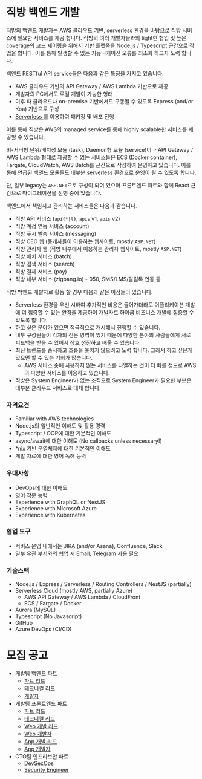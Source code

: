 # 직방 백엔드 개발

직방의 백엔드 개발자는 AWS 클라우드 기반, serverless 환경을 바탕으로 직방 서비스에 필요한 서비스를 제공 합니다. 직방의 여러 개발자들과의 tight한 협업 및 높은 coverage의 코드 셰어링을 위해서 기반 플랫폼을 Node.js / Typescript 근간으로 작업을 합니다. 이를 통해 발생할 수 있는 커뮤니케이션 오류를 최소화 하고자 노력 합니다.

백엔드 RESTful API service들은 다음과 같은 특징을 가지고 있습니다.

* AWS 클라우드 기반의 API Gateway / AWS Lambda 기반으로 제공
* 개발자의 PC에서도 로컬 개발이 가능한 형태
* 이후 타 클라우드나 on-premise 기반에서도 구동될 수 있도록 Express (and/or Koa) 기반으로 구성
* [Serverless ](https://serverless.com/)를 이용하여 패키징 및 배포 진행

이를 통해 직방은 AWS의 managed service를 통해 highly scalable한 서비스를 제공할 수 있습니다.

비-서버형 단위/배치성 모듈 (task), Daemon형 모듈 (service)이나 API Gateway / AWS Lambda 형태로 제공할 수 없는 서비스들은 ECS (Docker container), Fargate, CloudWatch, AWS Batch를 근간으로 작성하여 운영하고 있습니다. 이를 통해 언급된 백엔드 모듈들도 대부분 serverless 환경으로 운영이 될 수 있도록 합니다.

단, 일부 legacy는 `ASP.NET`으로 구성이 되어 있으며 프론트엔드 파트와 함께 React 근간으로 마이그레이션을 진행 중에 있습니다.

백엔드에서 책임지고 관리하는 서비스들은 다음과 같습니다.

* 직방 API 서비스 (`api{*|l}`, `apis` v1, `apis` v2)
* 직방 계정 연동 서비스 (account)
* 직방 푸시 발송 서비스 (messaging)
* 직방 CEO 웹 (중개사들이 이용하는 웹사이트, mostly `ASP.NET`)
* 직방 관리자 웹 (직방 내부에서 이용하는 관리자 웹사이트, mostly `ASP.NET`)
* 직방 배치 서비스 (batch)
* 직방 검색 서비스 (search)
* 직방 결제 서비스 (pay)
* 직방 내부 서비스 (zigbang.io) - 050, SMS/LMS/알림톡 연동 등

직방 백엔드 개발자로 활동 할 경우 다음과 같은 이점들이 있습니다.

* Serverless 환경을 우선 시하여 추가적인 비용은 들어가더라도 어플리케이션 개발에 더 집중할 수 있는 환경을 제공하여 개발자로 하여금 비즈니스 개발에 집중할 수 있도록 합니다.
* 하고 싶은 분야가 있으면 적극적으로 개시해서 진행할 수 있습니다.
* 내부 구성원들이 각자의 전문 영역이 있기 때문에 다양한 분야의 사람들에게 서로 피드백을 받을 수 있어서 상호 성장하고 배울 수 있습니다.
* 최신 트렌드를 중시하고 흐름을 놓치지 않으려고 노력 합니다. 그래서 하고 싶은게 있으면 할 수 있는 기회가 많습니다.
  * AWS 서비스 중에 사용하지 않는 서비스를 나열하는 것이 더 빠를 정도로 AWS의 다양한 서비스를 이용하고 있습니다.
* 직방은 System Engineer가 없는 조직으로 System Engineer가 필요한 부분은 대부분 클라우드 서비스로 대체 합니다.

### 자격요건

* Familiar with AWS technologies
* Node.js의 일반적인 이해도 및 활용 경력
* Typescript / OOP에 대한 기본적인 이해도
* async/await에 대한 이해도 (No callbacks unless necessary!)
* *nix 기반 운영체제에 대한 기본적인 이해도
* 개발 자료에 대한 영어 독해 능력

### 우대사항

* DevOps에 대한 이해도
* 영어 작문 능력
* Experience with GraphQL or NestJS
* Experience with Microsoft Azure
* Experience with Kubernetes

### 협업 도구

* 서비스 운영 내에서는 JIRA (and/or Asana), Confluence, Slack
* 일부 유관 부서와의 협업 시 Email, Telegram 사용 필요

### 기술스택

* Node.js / Express / Serverless / Routing Controllers / NestJS (partially)
* Serverless Cloud (mostly AWS, partially Azure)
  * AWS API Gateway / AWS Lambda / CloudFront
  * ECS / Fargate / Docker
* Aurora (MySQL)
* Typescript (No Javascript)
* GitHub
* Azure DevOps (CI/CD)

# 모집 공고

* 개발팀 백엔드 파트
  * [파트 리드](./dev-be/lead.md)
  * [테크니컬 리드](./dev-be/tech-lead.md)
  * [개발자](./dev-be/developer.md)
* 개발팀 프론트엔드 파트
  * [파트 리드](./dev-fe/lead.md)
  * [테크니컬 리드](./dev-fe/tech-lead.md)
  * [Web 개발 리드](./dev-fe/web.md#프론트엔드-web-개발-리드)
  * [Web 개발자](./dev-fe/web.md#프론트엔드-web-개발자)
  * [App 개발 리드](./dev-fe/app.md#프론트엔드-app-개발-리드)
  * [App 개발자](./dev-fe/app.md#프론트엔드-app-개발자)
* CTO팀 인프라보안 파트
  * [DevSecOps](./cto-isms/engineer.md#DevSecOps)
  * [Security Engineer](./cto-isms/engineer.md#Security-Engineer)